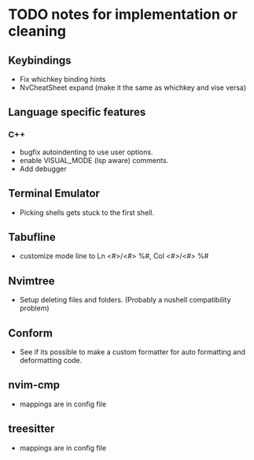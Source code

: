 # TODO notes for implementation or cleaning

## Keybindings
- Fix whichkey binding hints 
- NvCheatSheet expand (make it the same as whichkey and vise versa)

## Language specific features
### C++
- bugfix autoindenting to use user options.
- enable VISUAL_MODE (lsp aware) comments.
- Add debugger

## Terminal Emulator
- Picking shells gets stuck to the first shell. 

## Tabufline
- customize mode line to Ln <#>/<#> %#, Col <#>/<#> %#

## Nvimtree 
- Setup deleting files and folders. (Probably a nushell compatibility problem)

## Conform
- See if its possible to make a custom formatter for auto formatting and deformatting code.

## nvim-cmp
- mappings are in config file

## treesitter
- mappings are in config file
